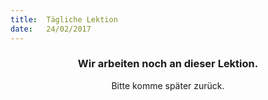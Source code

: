 ```yaml
---
title:  Tägliche Lektion
date:   24/02/2017
---
```


### <center>Wir arbeiten noch an dieser Lektion.</center>
<center>Bitte komme später zurück.</center>